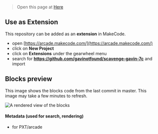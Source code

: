  


> Open this page at [Here](https://gavinotfound.github.io/scavenge-gavin-7c/)

## Use as Extension

This repository can be added as an **extension** in MakeCode.

* open [https://arcade.makecode.com/](https://arcade.makecode.com/)
* click on **New Project**
* click on **Extensions** under the gearwheel menu
* search for **https://github.com/gavinotfound/scavenge-gavin-7c** and import


## Blocks preview

This image shows the blocks code from the last commit in master.
This image may take a few minutes to refresh.

![A rendered view of the blocks](https://github.com/gavinotfound/scavenge-gavin-7c/raw/master/.github/makecode/blocks.png)

#### Metadata (used for search, rendering)

* for PXT/arcade
<script src="https://makecode.com/gh-pages-embed.js"></script><script>makeCodeRender("{{ site.makecode.home_url }}", "{{ site.github.owner_name }}/{{ site.github.repository_name }}");</script>
